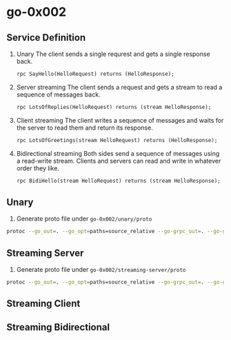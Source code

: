 # go-0x002

## Service Definition

1. Unary
   The client sends a single requrest and gets a single response back.
   ```proto
   rpc SayHello(HelloRequest) returns (HelloResponse);
   ```

2. Server streaming
   The client sends a request and gets a stream to read a sequence of messages back.
   ```proto
   rpc LotsOfReplies(HelloRequest) returns (stream HelloResponse);
   ```

3. Client streaming
   The client writes a sequence of messages and waits for the server to read them and return its response.
   ```proto
   rpc LotsOfGreetings(stream HelloRequest) returns (HelloResponse);
   ```

4. Bidirectional streaming
   Both sides send a sequence of messages using a read-write stream. Clients and servers can read and write in whatever order they like.
   ```proto
   rpc BidiHello(stream HelloRequest) returns (stream HelloResponse);
   ```

## Unary

1. Generate proto file under `go-0x002/unary/proto`

```bash
protoc --go_out=. --go_opt=paths=source_relative --go-grpc_out=. --go-grpc_opt=paths=source_relative schema.proto
```

## Streaming Server

1. Generate proto file under `go-0x002/streaming-server/proto`

```bash
protoc --go_out=. --go_opt=paths=source_relative --go-grpc_out=. --go-grpc_opt=paths=source_relative schema.proto
```

## Streaming Client

## Streaming Bidirectional